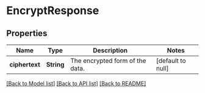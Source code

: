 # EncryptResponse

## Properties
Name | Type | Description | Notes
------------ | ------------- | ------------- | -------------
**ciphertext** | **String** | The encrypted form of the data. | [default to null]

[[Back to Model list]](../README.md#documentation-for-models) [[Back to API list]](../README.md#documentation-for-api-endpoints) [[Back to README]](../README.md)


